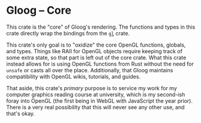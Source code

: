# Gloog &ndash; Core

This crate is the "core" of Gloog's rendering. The functions and types in this
crate directly wrap the bindings from the [`gl`][bindings] crate.

This crate's only goal is to "oxidize" the core OpenGL functions, globals, and
types. Things like RAII for OpenGL objects require keeping track of some extra
state, so that part is left out of the core crate. What this crate instead
allows for is using OpenGL functions from Rust without the need for `unsafe` or
casts all over the place. Additionally, that Gloog maintains compatibility with
OpenGL wikis, tutorials, and guides.

That aside, this crate's _primary_ purpose is to service my work for my computer
graphics reading course at university, which is my second-ish foray into OpenGL
(the first being in WebGL with JavaScript the year prior). There is a very real
possibility that this will never see any other use, and that's okay.

[bindings]: https://github.com/brendanzab/gl-rs
